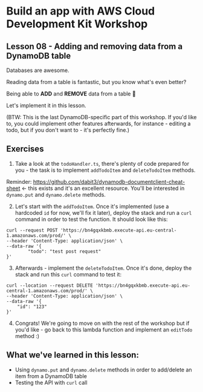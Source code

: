 # Build an app with AWS Cloud Development Kit Workshop

## Lesson 08 - Adding and removing data from a DynamoDB table

Databases are awesome.

Reading data from a table is fantastic, but you know what's even better?

Being able to **ADD** and **REMOVE** data from a table 🎉

Let's implement it in this lesson.

(BTW: This is the last DynamoDB-specific part of this workshop. If you'd like to, you could implement other features afterwards, for instance - editing a todo, but if you don't want to - it's perfectly fine.)

## Exercises

1. Take a look at the `todoHandler.ts`, there's plenty of code prepared for you - the task is to implement `addTodoItem` and `deleteTodoItem` methods.

Reminder: https://github.com/dabit3/dynamodb-documentclient-cheat-sheet <- this exists and it's an excellent resource. You'll be interested in `dynamo.put` and `dynamo.delete` methods.

2. Let's start with the `addTodoItem`. Once it's implemented (use a hardcoded `id` for now, we'll fix it later), deploy the stack and run a `curl` command in order to test the function. It should look like this:

```
curl --request POST 'https://bn4gqxkbmb.execute-api.eu-central-1.amazonaws.com/prod/' \
--header 'Content-Type: application/json' \
--data-raw '{
        "todo": "test post request"
}'
```

3. Afterwards - implement the `deleteTodoItem`. Once it's done, deploy the stack and run this `curl` command to test it:

```
curl --location --request DELETE 'https://bn4gqxkbmb.execute-api.eu-central-1.amazonaws.com/prod/' \
--header 'Content-Type: application/json' \
--data-raw '{
	"id": "123"
}'
```

4. Congrats! We're going to move on with the rest of the workshop but if you'd like - go back to this lambda function and implement an `editTodo` method :)

## What we've learned in this lesson:

- Using `dynamo.put` and `dynamo.delete` methods in order to add/delete an item from a DynamoDB table
- Testing the API with `curl` call
